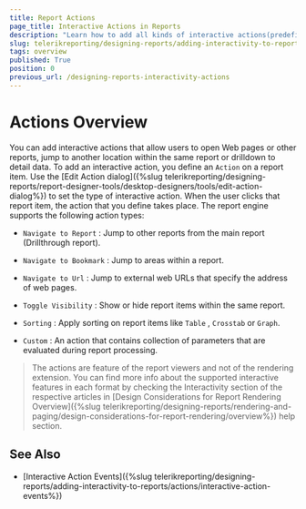 ```yaml
---
title: Report Actions 
page_title: Interactive Actions in Reports
description: "Learn how to add all kinds of interactive actions(predefined or custom) to your reports via the Edit Action dialog."
slug: telerikreporting/designing-reports/adding-interactivity-to-reports/actions/overview
tags: overview
published: True
position: 0
previous_url: /designing-reports-interactivity-actions
---
```


# Actions Overview

You can add interactive actions that allow users to open Web pages or other reports, jump to another location within the same report or drilldown to detail data. To add an interactive action, you define an `Action` on a report item. Use the [Edit Action dialog]({%slug telerikreporting/designing-reports/report-designer-tools/desktop-designers/tools/edit-action-dialog%}) to set the type of interactive action. When the user clicks that report item, the action that you define takes place. The report engine supports the following action types: 

* `Navigate to Report` : Jump to other reports from the main report (Drillthrough report). 

* `Navigate to Bookmark` : Jump to areas within a report. 

* `Navigate to Url` : Jump to external web URLs that specify the address of web pages. 

* `Toggle Visibility` : Show or hide report items within the same report. 

* `Sorting` : Apply sorting on report items like `Table` , `Crosstab` or `Graph`. 

* `Custom` : An action that contains collection of parameters that are evaluated during report processing. 

> The actions are feature of the report viewers and not of the rendering extension. You can find more info about the supported interactive features in each format by checking the Interactivity section of the respective articles in [Design Considerations for Report Rendering Overview]({%slug telerikreporting/designing-reports/rendering-and-paging/design-considerations-for-report-rendering/overview%}) help section. 

## See Also

 * [Interactive Action Events]({%slug telerikreporting/designing-reports/adding-interactivity-to-reports/actions/interactive-action-events%})
